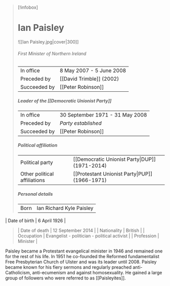 > [!infobox] 
> # Ian Paisley 
> ![[Ian Paisley.jpg|cover|300]]
> ###### First Minister of Northern Ireland
> |  |  | 
> | ---- | ---- | 
> | In office | 8 May 2007 - 5 June 2008 | 
> | Preceded by | [[David Trimble]] (2002) | 
> | Succeeded by | [[Peter Robinson]] |
>
>##### Leader of the [[Democratic Unionist Party]]
>| | |
>| -- | -- |
>| In office | 30 September 1971 - 31 May 2008 |
>| Preceded by | *Party established* | 
>| Succeeded by | [[Peter Robinson]] |
>
>##### Political affiliation
>| | |
>| -- | -- |
>| Political party | [[Democratic Unionist Party\|DUP]] (1971-2014) |
>| Other political affiliations | [[Protestant Unionist Party\|PUP]] (1966-1971) |
>
> ##### Personal details
> | | |
> | ---- | ---- | 
> | Born | Ian Richard Kyle Paisley |
| Date of birth | 6 April 1926 | 
> | Date of death | 12 September 2014 |
> | Nationality | British |
> | Occupation | Evangelist - politician - political activist |
> | Profession | Minister |

Paisley became a Protestant evangelical minister in 1946 and remained one for the rest of his life. In 1951 he co-founded the Reformed fundamentalist Free Presbyterian Church of Ulster and was its leader until 2008. Paisley became known for his fiery sermons and regularly preached anti-Catholicism, anti-ecumenism and against homosexuality. He gained a large group of followers who were referred to as [[Paisleyites]].